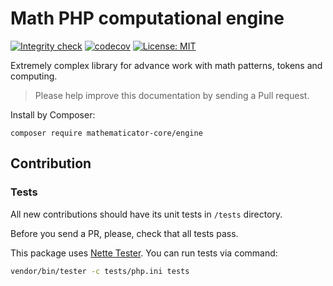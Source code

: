 Math PHP computational engine
=============================

[![Integrity check](https://github.com/mathematicator-core/engine/workflows/Integrity%20check/badge.svg)](https://github.com/mathematicator-core/engine/actions?query=workflow%3A%22Integrity+check%22)
[![codecov](https://codecov.io/gh/mathematicator-core/engine/branch/master/graph/badge.svg)](https://codecov.io/gh/mathematicator-core/engine)
[![License: MIT](https://img.shields.io/badge/License-MIT-brightgreen.svg)](./LICENSE)

Extremely complex library for advance work with math patterns, tokens and computing.

> Please help improve this documentation by sending a Pull request.

Install by Composer:

```
composer require mathematicator-core/engine
```

Contribution
----

### Tests

All new contributions should have its unit tests in `/tests` directory.

Before you send a PR, please, check that all tests pass.

This package uses [Nette Tester](https://tester.nette.org/). You can run tests via command:
```bash
vendor/bin/tester -c tests/php.ini tests
````
